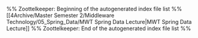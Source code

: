 %% Zoottelkeeper: Beginning of the autogenerated index file list  %%
 [[4Archive/Master Semester 2/Middleware Technology/05_Spring_Data/MWT Spring Data Lecture|MWT Spring Data Lecture]]
%% Zoottelkeeper: End of the autogenerated index file list  %%
